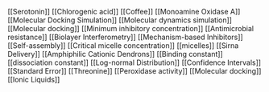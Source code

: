[[Serotonin]]
[[Chlorogenic acid]]
[[Coffee]]
[[Monoamine Oxidase A]]
[[Molecular Docking Simulation]]
[[Molecular dynamics simulation]]
[[Molecular docking]]
[[Minimum inhibitory concentration]]
[[Antimicrobial resistance]]
[[Biolayer Interferometry]]
[[Mechanism-based Inhibitors]]
[[Self-assembly]]
[[Critical micelle concentration]]
[[micelles]]
[[Sirna Delivery]]
[[Amphiphilic Cationic Dendrons]]
[[Binding constant]]
[[dissociation constant]]
[[Log-normal Distribution]]
[[Confidence Intervals]]
[[Standard Error]]
[[Threonine]]
[[Peroxidase activity]]
[[Molecular docking]]
[[Ionic Liquids]]
